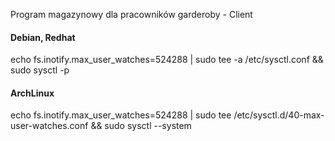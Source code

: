 Program magazynowy dla pracowników garderoby - Client

#### Debian, Redhat ####
echo fs.inotify.max_user_watches=524288 | sudo tee -a /etc/sysctl.conf && sudo sysctl -p
#### ArchLinux ####
echo fs.inotify.max_user_watches=524288 | sudo tee /etc/sysctl.d/40-max-user-watches.conf && sudo sysctl --system